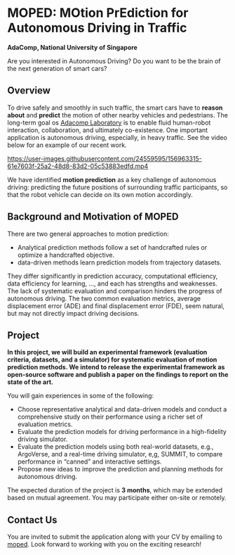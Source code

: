# MOPED: MOtion PrEdiction for Autonomous Driving in Traffic
**AdaComp, National University of Singapore**

Are you interested in Autonomous Driving? Do you want to be the brain of the next generation of smart cars?

<!-- ![match3](https://user-images.githubusercontent.com/24559595/156965133-415211e4-de5c-43ea-8777-798de7b07079.png) -->

## Overview

To drive safely and smoothly in such traffic, the smart cars have to **reason about** and **predict** the motion of other nearby vehicles and pedestrians.
The long-term goal os [Adacomp Laboratory](https://adacomp.comp.nus.edu.sg/) is to enable fluid human-robot interaction, collaboration, and ultimately co-existence. One important application is autonomous driving, especially, in heavy traffic. See the video below for an example of our recent work. 

https://user-images.githubusercontent.com/24559595/156963315-61e7603f-25a2-48d8-83d2-05c53883edfd.mp4

We have identified **motion prediction** as a key challenge of autonomous driving: predicting the future positions of surrounding traffic participants, so that the robot vehicle can decide on its own motion accordingly.

## Background and Motivation of MOPED
There are two general approaches to motion prediction: 

- Analytical prediction methods follow a set of handcrafted rules or optimize a handcrafted objective. 
- data-driven methods learn prediction models from trajectory datasets. 
 
They differ significantly in prediction accuracy, computational efficiency, data efficiency for learning, …, and each has strengths and weaknesses. The lack of systematic evaluation and comparison hinders the progress of autonomous driving.  The two common evaluation metrics, average displacement error (ADE) and final displacement error (FDE), seem natural, but may not directly impact driving decisions.


## Project

**In this project, we will build an experimental framework (evaluation criteria, datasets, and a simulator) for systematic evaluation of motion prediction methods. We intend to release the experimental framework as open-source software and publish a paper on the findings to report on the state of the art.**

You will gain experiences in some of the following:

+ Choose representative analytical and data-driven models and conduct a comprehensive study on their performance using a richer set of evaluation metrics.
+ Evaluate the  prediction models for driving performance in a high-fidelity driving simulator.
+ Evaluate the prediction models using both real-world datasets, e.g., ArgoVerse, and a real-time driving simulator, e,g, SUMMIT, to compare performance in “canned” and interactive settings.
+ Propose new ideas to improve the prediction and planning methods for autonomous driving. 

The expected duration of the project is **3 months**, which may be extended based on mutual agreement. You may participate either on-site or remotely.

## Contact Us

You are invited to submit the application along with your CV by emailing to [moped](mailto:moped_adacomp@googlegroups.com). 
Look forward to working with you on the exciting research!

